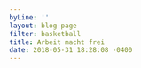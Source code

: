```yaml
---
byLine: ''
layout: blog-page
filter: basketball
title: Arbeit macht frei
date: 2018-05-31 18:28:08 -0400
---
```

